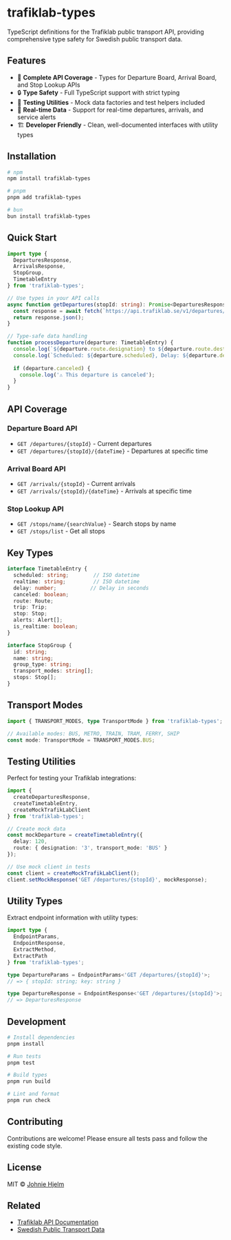 # trafiklab-types

TypeScript definitions for the Trafiklab public transport API, providing comprehensive type safety for Swedish public transport data.

## Features

- 🚌 **Complete API Coverage** - Types for Departure Board, Arrival Board, and Stop Lookup APIs
- 🔒 **Type Safety** - Full TypeScript support with strict typing
- 🧪 **Testing Utilities** - Mock data factories and test helpers included
- 📍 **Real-time Data** - Support for real-time departures, arrivals, and service alerts
- 🏗️ **Developer Friendly** - Clean, well-documented interfaces with utility types

## Installation

```bash
# npm
npm install trafiklab-types

# pnpm
pnpm add trafiklab-types

# bun
bun install trafiklab-types
```

## Quick Start

```typescript
import type { 
  DeparturesResponse, 
  ArrivalsResponse, 
  StopGroup,
  TimetableEntry 
} from 'trafiklab-types';

// Use types in your API calls
async function getDepartures(stopId: string): Promise<DeparturesResponse> {
  const response = await fetch(`https://api.trafiklab.se/v1/departures/${stopId}`);
  return response.json();
}

// Type-safe data handling
function processDeparture(departure: TimetableEntry) {
  console.log(`${departure.route.designation} to ${departure.route.destination.name}`);
  console.log(`Scheduled: ${departure.scheduled}, Delay: ${departure.delay}s`);
  
  if (departure.canceled) {
    console.log('⚠️ This departure is canceled');
  }
}
```

## API Coverage

### Departure Board API
- `GET /departures/{stopId}` - Current departures
- `GET /departures/{stopId}/{dateTime}` - Departures at specific time

### Arrival Board API  
- `GET /arrivals/{stopId}` - Current arrivals
- `GET /arrivals/{stopId}/{dateTime}` - Arrivals at specific time

### Stop Lookup API
- `GET /stops/name/{searchValue}` - Search stops by name
- `GET /stops/list` - Get all stops

## Key Types

```typescript
interface TimetableEntry {
  scheduled: string;        // ISO datetime
  realtime: string;         // ISO datetime  
  delay: number;           // Delay in seconds
  canceled: boolean;
  route: Route;
  trip: Trip;
  stop: Stop;
  alerts: Alert[];
  is_realtime: boolean;
}

interface StopGroup {
  id: string;
  name: string;
  group_type: string;
  transport_modes: string[];
  stops: Stop[];
}
```

## Transport Modes

```typescript
import { TRANSPORT_MODES, type TransportMode } from 'trafiklab-types';

// Available modes: BUS, METRO, TRAIN, TRAM, FERRY, SHIP
const mode: TransportMode = TRANSPORT_MODES.BUS;
```

## Testing Utilities

Perfect for testing your Trafiklab integrations:

```typescript
import { 
  createDeparturesResponse,
  createTimetableEntry,
  createMockTrafikLabClient 
} from 'trafiklab-types';

// Create mock data
const mockDeparture = createTimetableEntry({
  delay: 120,
  route: { designation: '3', transport_mode: 'BUS' }
});

// Use mock client in tests
const client = createMockTrafikLabClient();
client.setMockResponse('GET /departures/{stopId}', mockResponse);
```

## Utility Types

Extract endpoint information with utility types:

```typescript
import type { 
  EndpointParams, 
  EndpointResponse,
  ExtractMethod,
  ExtractPath 
} from 'trafiklab-types';

type DepartureParams = EndpointParams<'GET /departures/{stopId}'>;
// => { stopId: string; key: string }

type DepartureResponse = EndpointResponse<'GET /departures/{stopId}'>;  
// => DeparturesResponse
```

## Development

```bash
# Install dependencies
pnpm install

# Run tests  
pnpm test

# Build types
pnpm run build

# Lint and format
pnpm run check
```

## Contributing

Contributions are welcome! Please ensure all tests pass and follow the existing code style.

## License

MIT © [Johnie Hjelm](https://github.com/johnie)

## Related

- [Trafiklab API Documentation](https://www.trafiklab.se/)
- [Swedish Public Transport Data](https://www.trafiklab.se/api)
